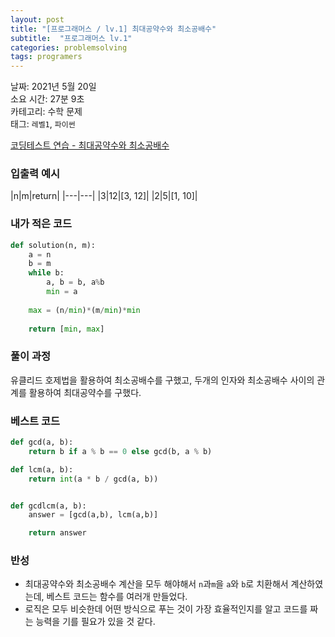 ```yaml
---
layout: post
title: "[프로그래머스 / lv.1] 최대공약수와 최소공배수"
subtitle:  "프로그래머스 lv.1"
categories: problemsolving
tags: programers
---
```


날짜: 2021년 5월 20일  
소요 시간: 27분 9초  
카테고리: 수학 문제  
태그: `레벨1`, `파이썬`  


[코딩테스트 연습 - 최대공약수와 최소공배수](https://programmers.co.kr/learn/courses/30/lessons/12940)

### 입출력 예시  

|n|m|return|
|---|---|
|3|12|[3, 12]|
|2|5|[1, 10]|  

  
### 내가 적은 코드

```python
def solution(n, m):
    a = n
    b = m
    while b:
        a, b = b, a%b
        min = a
        
    max = (n/min)*(m/min)*min
    
    return [min, max]
```

### 풀이 과정  

유클리드 호제법을 활용하여 최소공배수를 구했고, 두개의 인자와 최소공배수 사이의 관계를 활용하여 최대공약수를 구했다.
  
### 베스트 코드

```python
def gcd(a, b):
    return b if a % b == 0 else gcd(b, a % b)

def lcm(a, b):
    return int(a * b / gcd(a, b))


def gcdlcm(a, b):
    answer = [gcd(a,b), lcm(a,b)]

    return answer
```

### 반성

- 최대공약수와 최소공배수 계산을 모두 해야해서 `n`과`m`을 `a`와 `b`로 치환해서 계산하였는데, 베스트 코드는 함수를 여러개 만들었다.
- 로직은 모두 비슷한데 어떤 방식으로 푸는 것이 가장 효율적인지를 알고 코드를 짜는 능력을 기를 필요가 있을 것 같다.
  


